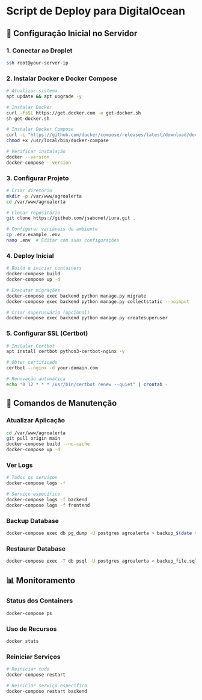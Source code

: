 # Script de Deploy para DigitalOcean

## 🚀 **Configuração Inicial no Servidor**

### 1. **Conectar ao Droplet**
```bash
ssh root@your-server-ip
```

### 2. **Instalar Docker e Docker Compose**
```bash
# Atualizar sistema
apt update && apt upgrade -y

# Instalar Docker
curl -fsSL https://get.docker.com -o get-docker.sh
sh get-docker.sh

# Instalar Docker Compose
curl -L "https://github.com/docker/compose/releases/latest/download/docker-compose-$(uname -s)-$(uname -m)" -o /usr/local/bin/docker-compose
chmod +x /usr/local/bin/docker-compose

# Verificar instalação
docker --version
docker-compose --version
```

### 3. **Configurar Projeto**
```bash
# Criar diretório
mkdir -p /var/www/agroalerta
cd /var/www/agroalerta

# Clonar repositório
git clone https://github.com/jsabonet/Lura.git .

# Configurar variáveis de ambiente
cp .env.example .env
nano .env  # Editar com suas configurações
```

### 4. **Deploy Inicial**
```bash
# Build e iniciar containers
docker-compose build
docker-compose up -d

# Executar migrações
docker-compose exec backend python manage.py migrate
docker-compose exec backend python manage.py collectstatic --noinput

# Criar superusuário (opcional)
docker-compose exec backend python manage.py createsuperuser
```

### 5. **Configurar SSL (Certbot)**
```bash
# Instalar Certbot
apt install certbot python3-certbot-nginx -y

# Obter certificado
certbot --nginx -d your-domain.com

# Renovação automática
echo "0 12 * * * /usr/bin/certbot renew --quiet" | crontab -
```

## 🔄 **Comandos de Manutenção**

### **Atualizar Aplicação**
```bash
cd /var/www/agroalerta
git pull origin main
docker-compose build --no-cache
docker-compose up -d
```

### **Ver Logs**
```bash
# Todos os serviços
docker-compose logs -f

# Serviço específico
docker-compose logs -f backend
docker-compose logs -f frontend
```

### **Backup Database**
```bash
docker-compose exec db pg_dump -U postgres agroalerta > backup_$(date +%Y%m%d).sql
```

### **Restaurar Database**
```bash
docker-compose exec -T db psql -U postgres agroalerta < backup_file.sql
```

## 📊 **Monitoramento**

### **Status dos Containers**
```bash
docker-compose ps
```

### **Uso de Recursos**
```bash
docker stats
```

### **Reiniciar Serviços**
```bash
# Reiniciar tudo
docker-compose restart

# Reiniciar serviço específico
docker-compose restart backend
```
